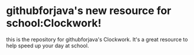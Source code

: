 # githubforjava's new resource for school:Clockwork!
this is the repository for githubforjava's Clockwork. It's a great resource to help speed up your day at school.
